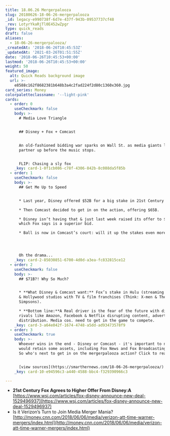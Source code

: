 ```yaml
---
title: 18.06.26 Mergerpalooza
slug: 20180626-18-06-26-mergerpalooza
_id: legacy-e990738f-6d7e-437f-943b-09537737cf48
_rev: LotyrYkaRjTl0E452wZpgr
type: quick_reads
draft: false
aliases:
  - 18-06-26-mergerpalooza/
_createdAt: '2018-06-26T10:45:53Z'
_updatedAt: '2021-03-26T01:51:55Z'
date: '2018-06-26T10:45:53+00:00'
lastmod: '2018-06-26T10:45:53+00:00'
weight: 50
featured_image:
  alt: Quick Reads background image
  url: >-
    e8588c162f8682381b648b3a4c2fad224f2d80c1360x360.jpg
card_series: Money
colorpaletteclassname: '--light-pink'
cards:
  - order: 0
    useCheckmark: false
    body: >-
      # Media Love Triangle


      ## Disney + Fox + Comcast


      An old-fashioned bidding war sparks on Wall St. as media giants look to
      partner up before the music stops.


      FLIP: Chasing a sly fox
    _key: card-1-0f1cb086-c78f-4306-842b-8c088da5f85b
  - order: 1
    useCheckmark: false
    body: >-
      ## Get Me Up to Speed


      * Last year, Disney offered $52B for a big stake in 21st Century Fox.

      * Then Comcast decided to get in on the action, offering $65B.

      * Disney isn’t having that & just last week raised its offer to $71B,
      which Fox says is a superior bid.

      * Ball is now in Comcast’s court: will it up the stakes even more?




      Oh the drama...
    _key: card-2-85030851-6700-4d0d-a3ea-fc832815ce12
  - order: 2
    useCheckmark: false
    body: >-
      ## $71B?! Why So Much?


      * **What Disney & Comcast want:** Fox’s stake in Hulu (streaming service)
      & Hollywood studios with TV & film franchises (Think: X-men & The
      Simpsons).

      * **Bottom line:**A Real driver is the fear of the future with digital
      rivals like Amazon, Facebook & Netflix disrupting content, advertising &
      distribution. Media cos. need to get in the game to compete.
    _key: card-3-a64e042f-1674-4748-a5dd-ad93473578f9
  - order: 3
    useCheckmark: true
    body: >-
      Whoever wins in the end - Disney or Comcast - it's important to note Fox
      would retain some assets, including Fox News and Fox Broadcasting Company.
      So who's next to get in on the mergerpalooza action? Click to read more.


      [view sources](https://smarthernews.com/18-06-26-mergerpalooza/)
    _key: card-10-e94596c3-a440-4588-bbc4-f329390966c3

---
```

* **21st Century Fox Agrees to Higher Offer From Disney:A**  
[https://www.wsj.com/articles/fox-disney-announce-new-deal-1529496937](https://www.wsj.com/articles/fox-disney-announce-new-deal-1529496937)
* Is it Verizon’s Turn to Join Media Merger Mania?  
[http://money.cnn.com/2018/06/06/media/verizon-att-time-warner-mergers/index.html](http://money.cnn.com/2018/06/06/media/verizon-att-time-warner-mergers/index.html)